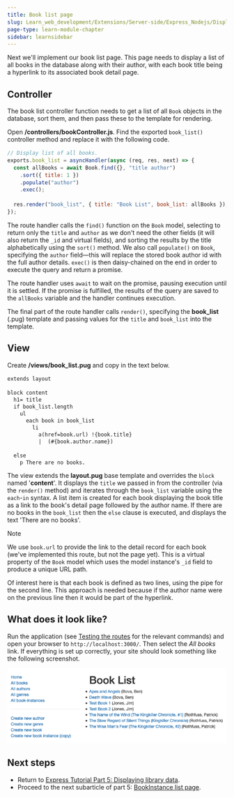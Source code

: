 ```yaml
---
title: Book list page
slug: Learn_web_development/Extensions/Server-side/Express_Nodejs/Displaying_data/Book_list_page
page-type: learn-module-chapter
sidebar: learnsidebar
---
```


Next we'll implement our book list page. This page needs to display a list of all books in the database along with their author, with each book title being a hyperlink to its associated book detail page.

## Controller

The book list controller function needs to get a list of all `Book` objects in the database, sort them, and then pass these to the template for rendering.

Open **/controllers/bookController.js**. Find the exported `book_list()` controller method and replace it with the following code.

```js
// Display list of all books.
exports.book_list = asyncHandler(async (req, res, next) => {
  const allBooks = await Book.find({}, "title author")
    .sort({ title: 1 })
    .populate("author")
    .exec();

  res.render("book_list", { title: "Book List", book_list: allBooks });
});
```

The route handler calls the `find()` function on the `Book` model, selecting to return only the `title` and `author` as we don't need the other fields (it will also return the `_id` and virtual fields), and sorting the results by the title alphabetically using the `sort()` method.
We also call `populate()` on `Book`, specifying the `author` field—this will replace the stored book author id with the full author details.
`exec()` is then daisy-chained on the end in order to execute the query and return a promise.

The route handler uses `await` to wait on the promise, pausing execution until it is settled.
If the promise is fulfilled, the results of the query are saved to the `allBooks` variable and the handler continues execution.

The final part of the route handler calls `render()`, specifying the **book_list** (.pug) template and passing values for the `title` and `book_list` into the template.

## View

Create **/views/book_list.pug** and copy in the text below.

```pug
extends layout

block content
  h1= title
  if book_list.length
    ul
      each book in book_list
        li
          a(href=book.url) !{book.title}
          |  (#{book.author.name})

  else
    p There are no books.
```

The view extends the **layout.pug** base template and overrides the `block` named '**content**'. It displays the `title` we passed in from the controller (via the `render()` method) and iterates through the `book_list` variable using the `each`-`in` syntax. A list item is created for each book displaying the book title as a link to the book's detail page followed by the author name.
If there are no books in the `book_list` then the `else` clause is executed, and displays the text 'There are no books'.

> [!NOTE]
> We use `book.url` to provide the link to the detail record for each book (we've implemented this route, but not the page yet). This is a virtual property of the `Book` model which uses the model instance's `_id` field to produce a unique URL path.

Of interest here is that each book is defined as two lines, using the pipe for the second line. This approach is needed because if the author name were on the previous line then it would be part of the hyperlink.

## What does it look like?

Run the application (see [Testing the routes](/en-US/docs/Learn_web_development/Extensions/Server-side/Express_Nodejs/routes#testing_the_routes) for the relevant commands) and open your browser to `http://localhost:3000/`. Then select the _All books_ link. If everything is set up correctly, your site should look something like the following screenshot.

![Book List Page - Express Local Library site](new_book_list.png)

## Next steps

- Return to [Express Tutorial Part 5: Displaying library data](/en-US/docs/Learn_web_development/Extensions/Server-side/Express_Nodejs/Displaying_data).
- Proceed to the next subarticle of part 5: [BookInstance list page](/en-US/docs/Learn_web_development/Extensions/Server-side/Express_Nodejs/Displaying_data/BookInstance_list_page).
